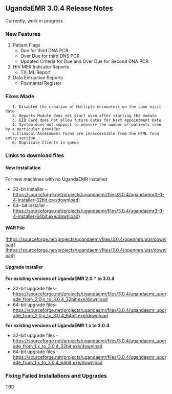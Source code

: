## UgandaEMR 3.0.4 Release Notes

Currently, work in progress

### New Features
1.  Patient Flags
    * Due for third DNA PCR
    * Over Due for third DNS PCR
    * Updated Criteria for Due and Over Due for Second DNA PCR
 2. HIV MER Indicator Reports 
    * TX_ML Report
 3. Data Extraction Reports
    * Postnantal Register
    
    
  
### Fixes Made

       1. Disabled the creation of Multiple encounters on the same visit date
       2. Reports Module does not start even after starting the module
       3. EID Card does not allow future dates for Next Appointment Date
       4. System does not support to measure the number of patients seen by a perticular provider
       5.Clinical Assessment Forms are innaccessible from the HTML form entry section
       6. Duplicate Clients in queue

### Links to download files

#### New Installation

For new machines with no UgandaEMR installed

* 32-bit installer -https://sourceforge.net/projects/ugandaemr/files/3.0.4/ugandaemr3-0-4-installer-32bit.exe/download)
* 64- bit installer -https://sourceforge.net/projects/ugandaemr/files/3.0.4/ugandaemr3-0-4-installer-64bit.exe/download)

#### WAR File

[https://sourceforge.net/projects/ugandaemr/files/3.0.4/openmrs.war/download](https://sourceforge.net/projects/ugandaemr/files/3.0.4/openmrs.war/download)

#### Upgrade Installer

**For existing versions of UgandaEMR 2.0.\* to 3.0.4**

* 32-bit upgrade files- https://sourceforge.net/projects/ugandaemr/files/3.0.4/ugandaemr_upgrade_from_2.0.x_to_3.0.4_32bit.exe/download
* 64-bit upgrade files- https://sourceforge.net/projects/ugandaemr/files/3.0.4/ugandaemr_upgrade_from_2.0.x_to_3.0.4_64bit.exe/download

**For existing versions of UgandaEMR 1.x  to  3.0.4**

* 32-bit upgrade files - https://sourceforge.net/projects/ugandaemr/files/3.0.4/ugandaemr_upgrade_from_1.x_to_3.0.4_32bit.exe/download
* 64-bit upgrade files - https://sourceforge.net/projects/ugandaemr/files/3.0.4/ugandaemr_upgrade_from_1.x_to_3.0.4_64bit.exe/download

### Fixing Failed Installations and Upgrades

TBD





